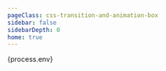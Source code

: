 ```yaml
---
pageClass: css-transition-and-animation-box
sidebar: false
sidebarDepth: 0
home: true
---
```

<ClientOnly>
<Home></Home>
</ClientOnly>
<ClientOnly>
<!-- <script>
    console.log(process.env)
</script> -->
</ClientOnly>
{process.env}